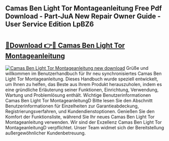 ## Camas Ben Light Tor Montageanleitung Free Pdf Download - Part-JuA New Repair Owner Guide - User Service Edition LpBZ6

# <h2><a href="http://df7rr2a.blite.top/?on=Camas+Ben+Light+Tor+Montageanleitung">🔗Download 👉🔴 Camas Ben Light Tor Montageanleitung</a></h2>

[![Camas Ben Light Tor Montageanleitung new download](https://i.imgur.com/lujVjoI.png)](http://df7rr2a.blite.top/?on=Camas+Ben+Light+Tor+Montageanleitung)
Grüße und willkommen im Benutzerhandbuch für Ihr neu synchronisiertes Camas Ben Light Tor Montageanleitung. Dieses Handbuch wurde speziell entwickelt, um Ihnen zu helfen, das Beste aus Ihrem Produkt herauszuholen, indem es eine gründliche Erläuterung seiner Funktionen, Einrichtung, Verwendung, Wartung und Problemlösung enthält. Wichtige Benutzerinformationen Camas Ben Light Tor MontageanleitungD Bitte lesen Sie den Abschnitt Benutzerinformationen für Einzelheiten zur Garantieabdeckung, Registrierungsverfahren, und Kundendienstoptionen. Genießen Sie den Komfort der Funktionsliste, während Sie Ihr neues Camas Ben Light Tor Montageanleitung verwenden. Wir sind der Exzellenz Camas Ben Light Tor MontageanleitungD verpflichtet. Unser Team widmet sich der Bereitstellung außergewöhnlicher Kundenbetreuung.
